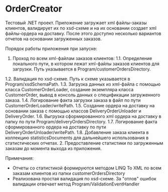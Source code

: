 # OrderCreator
Тестовый .NET проект.
Приложение загружает xml файлы-заказы клиентов, валидирует их по xsd-схеме и на их основании создает xml файлы-ордера на доставку.
После этого доступно несколько вариантов отчетов на основании загруженных заказов.

Порядок работы приложения при запуске:

1. Проход по всем xml-файлам заказов клиентов:
1.1.	Определение локального пути, в котором лежат xml-файлы заказов клиентов для загрузки. Путь указывается в Program/customerOrdersDirectory.

1.2. Валидация по xsd-схеме. Путь к схеме указывается в Program/xsdSchemaPath.
1.3. Загрузка данных из xml-файла с помощью класса CustomerOrderLoader, создание экземпляра класса CustomerOrder, вывод в консоль данных о спецификации загруженного заказа.
1.4. Логирование факта загрузки заказа в файл по пути CustomerOrderLoader/writePath.
1.5. Создание ордера на доставку на основании заказа с помощью классов DeliveryOrderUnloader и DeliveryOrder.
1.6. Выгрузка сформированного xml ордера на доставку в папку по пути Program/deliveryOrdersDirectory.
1.7. Логирование факта сформированного ордера на доставку по пути DeliveryOrderUnloader/writePath.
1.8. Добавление заказа клиента в коллекцию statisticsDocuments для дальнейшего использования в статистических отчетах.
2. Предоставление статистики по загруженным заказам до момента выхода из приложения.

Примечания:
- Отчеты со статистикой формируются методом LINQ To XML по всем заказам клиентов из папки customerOrdersDirectory
- Реализована простая валидация по xsd-схеме. За "отлов" ошибок валидации отвечает метод Program/ValidationEventHandler

